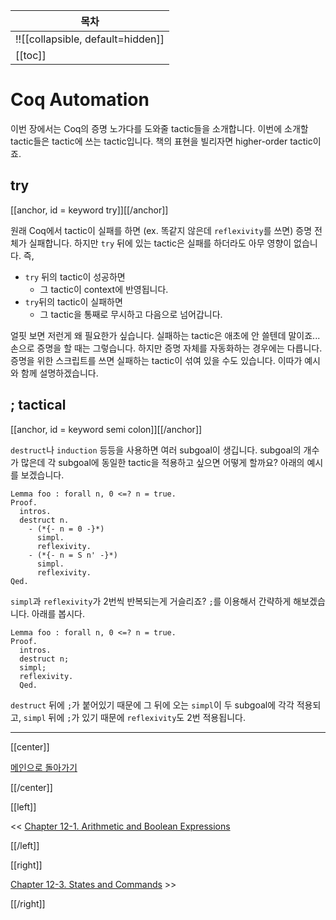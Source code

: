 | 목차 |
|-------------------|
|!![[collapsible, default=hidden]]  |
|[[toc]]|

# Coq Automation

이번 장에서는 Coq의 증명 노가다를 도와줄 tactic들을 소개합니다. 이번에 소개할 tactic들은 tactic에 쓰는 tactic입니다. 책의 표현을 빌리자면 higher-order tactic이죠.

## try

[[anchor, id = keyword try]][[/anchor]]

원래 Coq에서 tactic이 실패를 하면 (ex. 똑같지 않은데 `reflexivity`를 쓰면) 증명 전체가 실패합니다. 하지만 `try` 뒤에 있는 tactic은 실패를 하더라도 아무 영향이 없습니다. 즉,

- `try` 뒤의 tactic이 성공하면
  - 그 tactic이 context에 반영됩니다.
- `try`뒤의 tactic이 실패하면
  - 그 tactic을 통째로 무시하고 다음으로 넘어갑니다.

얼핏 보면 저런게 왜 필요한가 싶습니다. 실패하는 tactic은 애초에 안 쓸텐데 말이죠... 손으로 증명을 할 때는 그렇습니다. 하지만 증명 자체를 자동화하는 경우에는 다릅니다. 증명을 위한 스크립트를 쓰면 실패하는 tactic이 섞여 있을 수도 있습니다. 이따가 예시와 함께 설명하겠습니다.

## ; tactical

[[anchor, id = keyword semi colon]][[/anchor]]

`destruct`나 `induction` 등등을 사용하면 여러 subgoal이 생깁니다. subgoal의 개수가 많은데 각 subgoal에 동일한 tactic을 적용하고 싶으면 어떻게 할까요? 아래의 예시를 보겠습니다.

```haskell, line_num
Lemma foo : forall n, 0 <=? n = true.
Proof.
  intros.
  destruct n.
    - (*{- n = 0 -}*)
      simpl.
      reflexivity.
    - (*{- n = S n' -}*)
      simpl.
      reflexivity.
Qed.
```

`simpl`과 `reflexivity`가 2번씩 반복되는게 거슬리죠? `;`를 이용해서 간략하게 해보겠습니다. 아래를 봅시다.

```haskell, line_num
Lemma foo : forall n, 0 <=? n = true.
Proof.
  intros.
  destruct n;
  simpl;
  reflexivity.
  Qed.
```

`destruct` 뒤에 `;`가 붙어있기 때문에 그 뒤에 오는 `simpl`이 두 subgoal에 각각 적용되고, `simpl` 뒤에 `;`가 있기 때문에 `reflexivity`도 2번 적용됩니다.

---

[[center]]

[메인으로 돌아가기](index.html)

[[/center]]

[[left]]

<< [Chapter 12-1. Arithmetic and Boolean Expressions](Chap12-1.html)

[[/left]]

[[right]]

[Chapter 12-3. States and Commands](Chap12-3.html) >>

[[/right]]